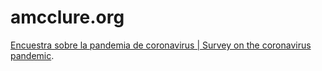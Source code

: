 # amcclure.org
[Encuestra sobre la pandemia de coronavirus | Survey on the coronavirus pandemic](/covid-survey).
